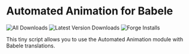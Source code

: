 # Automated Animation for Babele

![All Downloads](https://img.shields.io/github/downloads/Lioheart/Automated-Animation-for-Babele/total)
![Latest Version Downloads](https://img.shields.io/github/downloads/Lioheart/Automated-Animation-for-Babele/latest/total)
![Forge Installs](https://img.shields.io/badge/dynamic/json?label=Forge%20Installs&query=package.installs&suffix=%25&url=https%3A%2F%2Fforge-vtt.com%2Fapi%2Fbazaar%2Fpackage%2Fautomated-animation-for-babele)

This tiny script allows you to use the Automated Animation module with Babele translations.
